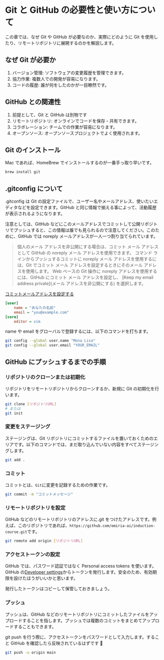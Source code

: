 # Git と GitHub の必要性と使い方について

この章では、なぜ Git や GitHub が必要なのか、実際にどのように Git を使用したり、リモートリポジトリに展開するのかを解説します。

## なぜ Git が必要か

1. バージョン管理: ソフトウェアの変更履歴を管理できます。
1. 協力作業: 複数人での開発が容易になります。
1. コードの履歴: 誰が何をしたのかが一目瞭然です。

## GitHub との関連性

1. 前提として、Git と GitHub は別物です
1. リモートリポジトリ: オンラインでコードを保存・共有できます。
1. コラボレーション: チームでの作業が容易になります。
1. オープンソース: オープンソースプロジェクトでよく使用されます。

## Git のインストール

Mac であれば、HomeBrew でインストールするのが一番手っ取り早いです。

```bash
brew install git
```

## .gitconfig について

.gitconfig は Git の設定ファイルで、ユーザー名やメールアドレス、使いたいエディタなどを設定できます。GitHub と同じ情報で揃える事によって、活動履歴が表示されるようになります。

注意としては、GitHub などにこのメールアドレスでコミットして公開リポジトリでプッシュすると、この情報は誰でも見られるので注意してください。このために、GitHub では noreply メールアドレスが一人一つ割り当てられています。

> 個人のメール アドレスを非公開にする場合は、コミット メール アドレスとして GitHub の noreply メール アドレスを使用できます。 コマンド ラインからプッシュするコミットに noreply メール アドレスを使用するには、Git でコミット メール アドレスを設定するときにそのメール アドレスを使用します。 Web ベースの Git 操作に noreply アドレスを使用するには、GitHub にコミット メール アドレスを設定し、 [Keep my email address private](メール アドレスを非公開にする) を選択します。

[コミットメールアドレスを設定する](https://docs.github.com/ja/account-and-profile/setting-up-and-managing-your-personal-account-on-github/managing-email-preferences/setting-your-commit-email-address)

```ini
[user]
    name = "あなたの名前"
    email = "you@example.com"
[core]
    editor = vim
```

name や email をグローバルで登録するには、以下のコマンドを打ちます。

```bash
git config --global user.name "Mona Lisa"
git config --global user.email "YOUR_EMAIL"
```

## GitHub にプッシュするまでの手順

### リポジトリのクローンまたは初期化

リポジトリをリモートリポジトリからクローンするか、新規に Git の初期化を行います。

```bash
git clone [リポジトリURL]
# または
git init
```

### 変更をステージング

ステージングは、Git リポジトリにコミットするファイルを置いておくためのエリアです。以下のコマンドでは、まだ取り込んでいない内容をすべてステージングします。

```bash
git add .
```

### コミット

コミットとは、`Git`に変更を記録するための作業です。

```bash
git commit -m "コミットメッセージ"
```

### リモートリポジトリを設定

GitHub などのリモートリポジトリのアドレスに.git をつけたアドレスです。例えば、このリポジトリであれば、`https://github.com/emiria-ai/induction-course.git`です。

```bash
git remote add origin [リポジトリURL]
```

### アクセストークンの設定

GitHub では、パスワード認証ではなく Personal access tokens を使います。GitHub の[Developer settings](https://github.com/settings/developers)からトークンを発行します。安全のため、有効期限を設けたほうがいいかと思います。

発行したトークンはコピーして保管しておきましょう。

### プッシュ

プッシュは、GitHub などのリモートリポジトリにコミットしたファイルをアップロードすることを指します。プッシュでは複数のコミットをまとめてアップロードすることもできます。

git push を行う際に、アクセストークンをパスワードとして入力します。すること GitHub を確認したら反映されているはずです 🎉

```bash
git push -u origin main
```
